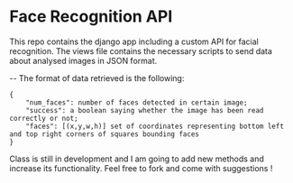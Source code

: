 # Face Recognition API
This repo contains the django app including a custom API for facial recognition. The views file contains the necessary scripts to send data about analysed images in JSON format.

--
The format of data retrieved is the following: 
```
{
    "num_faces": number of faces detected in certain image;
    "success": a boolean saying whether the image has been read correctly or not;
    "faces": [(x,y,w,h)] set of coordinates representing bottom left and top right corners of squares bounding faces
}
```
Class is still in development and I am going to add new methods and increase its functionality. Feel free to fork and come with suggestions !
